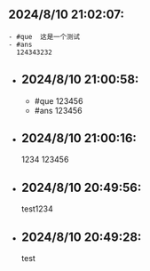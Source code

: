 ## 2024/8/10 21:02:07:
	- #que  这是一个测试
	- #ans
	  124343232
- ## 2024/8/10 21:00:58:
	- #que 123456
	- #ans
	  123456
- ## 2024/8/10 21:00:16:
  1234
  123456
- ## 2024/8/10 20:49:56:
  test1234
- ## 2024/8/10 20:49:28:
  test